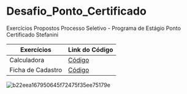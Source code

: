 # Desafio_Ponto_Certificado

Exercícios Propostos Processo Seletivo - Programa de Estágio Ponto Certificado Stefanini


|      Exercícios     |    Link do Código   |
| ------------------- | ------------------- |
|      Calculadora    |  [Código](https://github.com/CarolinaCOliveira/Desafio_Ponto_Certificado/tree/main/calc_projeto) |
|  Ficha de Cadastro  |  [Código](https://github.com/CarolinaCOliveira/Desafio_Ponto_Certificado/tree/main/ficha_cadastro) |



![b22eea167950645f72475f35ee75179e](https://user-images.githubusercontent.com/100866803/168940343-ba7495cd-0190-473f-9341-4a87451ceec2.jpg)
